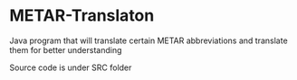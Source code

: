 # METAR-Translaton
Java program that will translate certain METAR abbreviations and translate them for better understanding

Source code is under SRC folder
